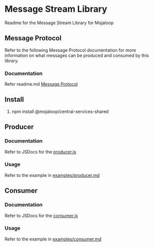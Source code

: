 
# Message Stream Library

Readme for the Message Stream Library for Mojaloop

## Message Protocol

Refer to the following Message Protocol documentation for more information on what messages can be produced and consumed by this library.

### Documentation
Refer readme.md [Message Protocol](./protocol/readme.md)

## Install
1. npm install @mojaloop/central-services-shared

## Producer 

### Documentation
Refer to JSDocs for the [producer.js](./producer.js)

### Usage
Refer to the example in [examples/producer.md](./examples/producer.md)

## Consumer

### Documentation
Refer to JSDocs for the [consumer.js](./consumer.js)

### Usage
Refer to the example in [examples/consumer.md](./examples/consumer.md)
